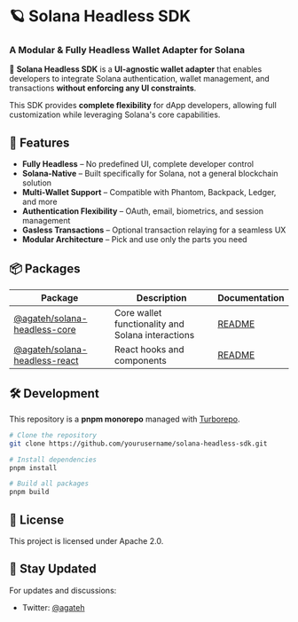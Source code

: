 # 🪐 Solana Headless SDK

### **A Modular & Fully Headless Wallet Adapter for Solana**

🚀 **Solana Headless SDK** is a **UI-agnostic wallet adapter** that enables developers to integrate Solana authentication, wallet management, and transactions **without enforcing any UI constraints**.

This SDK provides **complete flexibility** for dApp developers, allowing full customization while leveraging Solana's core capabilities.

## 🌟 **Features**

- **Fully Headless** – No predefined UI, complete developer control
- **Solana-Native** – Built specifically for Solana, not a general blockchain solution
- **Multi-Wallet Support** – Compatible with Phantom, Backpack, Ledger, and more
- **Authentication Flexibility** – OAuth, email, biometrics, and session management
- **Gasless Transactions** – Optional transaction relaying for a seamless UX
- **Modular Architecture** – Pick and use only the parts you need

## 📦 **Packages**

| Package | Description | Documentation |
|---------|-------------|---------------|
| [@agateh/solana-headless-core](./packages/core/README.md) | Core wallet functionality and Solana interactions | [README](./packages/core/README.md) |
| [@agateh/solana-headless-react](./packages/react-core/README.md) | React hooks and components | [README](./packages/react-core/README.md) |


## 🛠️ **Development**

This repository is a **pnpm monorepo** managed with [Turborepo](https://turbo.build/).

```bash
# Clone the repository
git clone https://github.com/yourusername/solana-headless-sdk.git

# Install dependencies
pnpm install

# Build all packages
pnpm build
```

## 📜 **License**

This project is licensed under Apache 2.0.

## 📮 **Stay Updated**

For updates and discussions:
- Twitter: [@agateh](https://x.com/agateh)